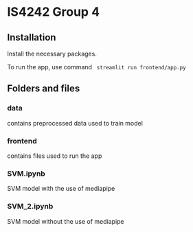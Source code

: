 # IS4242 Group 4

## Installation 
Install the necessary packages.

To run the app, use command
<code> streamlit run frontend/app.py </code>

## Folders and files

### data
contains preprocessed data used to train model

### frontend
contains files used to run the app

### SVM.ipynb
SVM model with the use of mediapipe

### SVM_2.ipynb
SVM model without the use of mediapipe